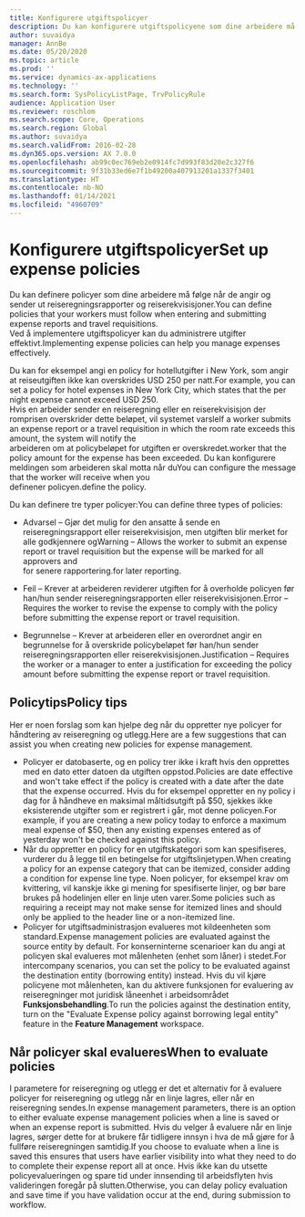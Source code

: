 ```yaml
---
title: Konfigurere utgiftspolicyer
description: Du kan konfigurere utgiftspolicyene som dine arbeidere må følge når de angir og sender ut reiseregningsrapporter og reiserekvisisjoner i Microsoft Dynamics 365 Finance.
author: suvaidya
manager: AnnBe
ms.date: 05/20/2020
ms.topic: article
ms.prod: ''
ms.service: dynamics-ax-applications
ms.technology: ''
ms.search.form: SysPolicyListPage, TrvPolicyRule
audience: Application User
ms.reviewer: roschlom
ms.search.scope: Core, Operations
ms.search.region: Global
ms.author: suvaidya
ms.search.validFrom: 2016-02-28
ms.dyn365.ops.version: AX 7.0.0
ms.openlocfilehash: ab99c0ec769eb2e0914fc7d993f83d20e2c327f6
ms.sourcegitcommit: 9f31b33ed6e7f1b49200a407913201a1337f3401
ms.translationtype: HT
ms.contentlocale: nb-NO
ms.lasthandoff: 01/14/2021
ms.locfileid: "4960709"
---
```

# <a name="set-up-expense-policies"></a><span data-ttu-id="71acc-103">Konfigurere utgiftspolicyer</span><span class="sxs-lookup"><span data-stu-id="71acc-103">Set up expense policies</span></span>

<span data-ttu-id="71acc-104">Du kan definere policyer som dine arbeidere må følge når de angir og sender ut reiseregningsrapporter og reiserekvisisjoner.</span><span class="sxs-lookup"><span data-stu-id="71acc-104">You can define policies that your workers must follow when entering and submitting expense reports and travel requisitions.</span></span>         
<span data-ttu-id="71acc-105">Ved å implementere utgiftspolicyer kan du administrere utgifter effektivt.</span><span class="sxs-lookup"><span data-stu-id="71acc-105">Implementing expense policies can help you manage expenses effectively.</span></span>         

<span data-ttu-id="71acc-106">Du kan for eksempel angi en policy for hotellutgifter i New York, som angir at reiseutgiften ikke kan overskrides USD 250 per natt.</span><span class="sxs-lookup"><span data-stu-id="71acc-106">For example, you can set a policy for hotel expenses in New York City, which states that the per night expense cannot exceed USD 250.</span></span>       
<span data-ttu-id="71acc-107">Hvis en arbeider sender en reiseregning eller en reiserekvisisjon der romprisen overskrider dette beløpet, vil systemet varsle</span><span class="sxs-lookup"><span data-stu-id="71acc-107">If a worker submits an expense report or a travel requisition in which the room rate exceeds this amount, the system will notify the</span></span>        
<span data-ttu-id="71acc-108">arbeideren om at policybeløpet for utgiften er overskredet.</span><span class="sxs-lookup"><span data-stu-id="71acc-108">worker that the policy amount for the expense has been exceeded.</span></span> <span data-ttu-id="71acc-109">Du kan konfigurere meldingen som arbeideren skal motta når du</span><span class="sxs-lookup"><span data-stu-id="71acc-109">You can configure the message that the worker will receive when you</span></span>        
<span data-ttu-id="71acc-110">definener policyen.</span><span class="sxs-lookup"><span data-stu-id="71acc-110">define the policy.</span></span>      
        
<span data-ttu-id="71acc-111">Du kan definere tre typer policyer:</span><span class="sxs-lookup"><span data-stu-id="71acc-111">You can define three types of policies:</span></span>         
        
- <span data-ttu-id="71acc-112">Advarsel – Gjør det mulig for den ansatte å sende en reiseregningsrapport eller reiserekvisisjon, men utgiften blir merket for alle godkjennere og</span><span class="sxs-lookup"><span data-stu-id="71acc-112">Warning – Allows the worker to submit an expense report or travel requisition but the expense will be marked for all approvers and</span></span>        
  <span data-ttu-id="71acc-113">for senere rapportering.</span><span class="sxs-lookup"><span data-stu-id="71acc-113">for later reporting.</span></span>        

- <span data-ttu-id="71acc-114">Feil – Krever at arbeideren reviderer utgiften for å overholde policyen før han/hun sender reiseregningsrapporten eller reiserekvisisjonen.</span><span class="sxs-lookup"><span data-stu-id="71acc-114">Error – Requires the worker to revise the expense to comply with the policy before submitting the expense report or travel requisition.</span></span>       
 
 - <span data-ttu-id="71acc-115">Begrunnelse – Krever at arbeideren eller en overordnet angir en begrunnelse for å overskride policybeløpet før han/hun sender reiseregningsrapporten eller reiserekvisisjonen.</span><span class="sxs-lookup"><span data-stu-id="71acc-115">Justification – Requires the worker or a manager to enter a justification for exceeding the policy amount before submitting the expense report or travel requisition.</span></span>        

## <a name="policy-tips"></a><span data-ttu-id="71acc-116">Policytips</span><span class="sxs-lookup"><span data-stu-id="71acc-116">Policy tips</span></span>
<span data-ttu-id="71acc-117">Her er noen forslag som kan hjelpe deg når du oppretter nye policyer for håndtering av reiseregning og utlegg.</span><span class="sxs-lookup"><span data-stu-id="71acc-117">Here are a few suggestions that can assist you when creating new policies for expense management.</span></span> 
* <span data-ttu-id="71acc-118">Policyer er datobaserte, og en policy trer ikke i kraft hvis den opprettes med en dato etter datoen da utgiften oppstod.</span><span class="sxs-lookup"><span data-stu-id="71acc-118">Policies are date effective and won't take effect if the policy is created with a date after the date that the expense occurred.</span></span> <span data-ttu-id="71acc-119">Hvis du for eksempel oppretter en ny policy i dag for å håndheve en maksimal måltidsutgift på $50, sjekkes ikke eksisterende utgifter som er registrert i går, mot denne policyen.</span><span class="sxs-lookup"><span data-stu-id="71acc-119">For example, if you are creating a new policy today to enforce a maximum meal expense of $50, then any existing expenses entered as of yesterday won't be checked against this policy.</span></span>
* <span data-ttu-id="71acc-120">Når du oppretter en policy for en utgiftskategori som kan spesifiseres, vurderer du å legge til en betingelse for utgiftslinjetypen.</span><span class="sxs-lookup"><span data-stu-id="71acc-120">When creating a policy for an expense category that can be itemized, consider adding a condition for expense line type.</span></span> <span data-ttu-id="71acc-121">Noen policyer, for eksempel krav om kvittering, vil kanskje ikke gi mening for spesifiserte linjer, og bør bare brukes på hodelinjen eller en linje uten varer.</span><span class="sxs-lookup"><span data-stu-id="71acc-121">Some policies such as requiring a receipt may not make sense for itemized lines and should only be applied to the header line or a non-itemized line.</span></span> 
* <span data-ttu-id="71acc-122">Policyer for utgiftsadministrasjon evalueres mot kildeenheten som standard.</span><span class="sxs-lookup"><span data-stu-id="71acc-122">Expense management policies are evaluated against the source entity by default.</span></span> <span data-ttu-id="71acc-123">For konserninterne scenarioer kan du angi at policyen skal evalueres mot målenheten (enhet som låner) i stedet.</span><span class="sxs-lookup"><span data-stu-id="71acc-123">For intercompany scenarios, you can set the policy to be evaluated against the destination entity (borrowing entity) instead.</span></span> <span data-ttu-id="71acc-124">Hvis du vil kjøre policyene mot målenheten, kan du aktivere funksjonen for evaluering av reiseregninger mot juridisk låneenhet i arbeidsområdet **Funksjonsbehandling**.</span><span class="sxs-lookup"><span data-stu-id="71acc-124">To run the policies against the destination entity, turn on the "Evaluate Expense policy against borrowing legal entity" feature in the **Feature Management** workspace.</span></span>

## <a name="when-to-evaluate-policies"></a><span data-ttu-id="71acc-125">Når policyer skal evalueres</span><span class="sxs-lookup"><span data-stu-id="71acc-125">When to evaluate policies</span></span>

<span data-ttu-id="71acc-126">I parametere for reiseregning og utlegg er det et alternativ for å evaluere policyer for reiseregning og utlegg når en linje lagres, eller når en reiseregning sendes.</span><span class="sxs-lookup"><span data-stu-id="71acc-126">In expense management parameters, there is an option to either evaluate expense management policies when a line is saved or when an expense report is submitted.</span></span> <span data-ttu-id="71acc-127">Hvis du velger å evaluere når en linje lagres, sørger dette for at brukere får tidligere innsyn i hva de må gjøre for å fullføre reiseregningen samtidig.</span><span class="sxs-lookup"><span data-stu-id="71acc-127">If you choose to evaluate when a line is saved this ensures that users have earlier visibility into what they need to do to complete their expense report all at once.</span></span> <span data-ttu-id="71acc-128">Hvis ikke kan du utsette policyevalueringen og spare tid under innsending til arbeidsflyten hvis valideringen foregår på slutten.</span><span class="sxs-lookup"><span data-stu-id="71acc-128">Otherwise, you can delay policy evaluation and save time if you have validation occur at the end, during submission to workflow.</span></span>
